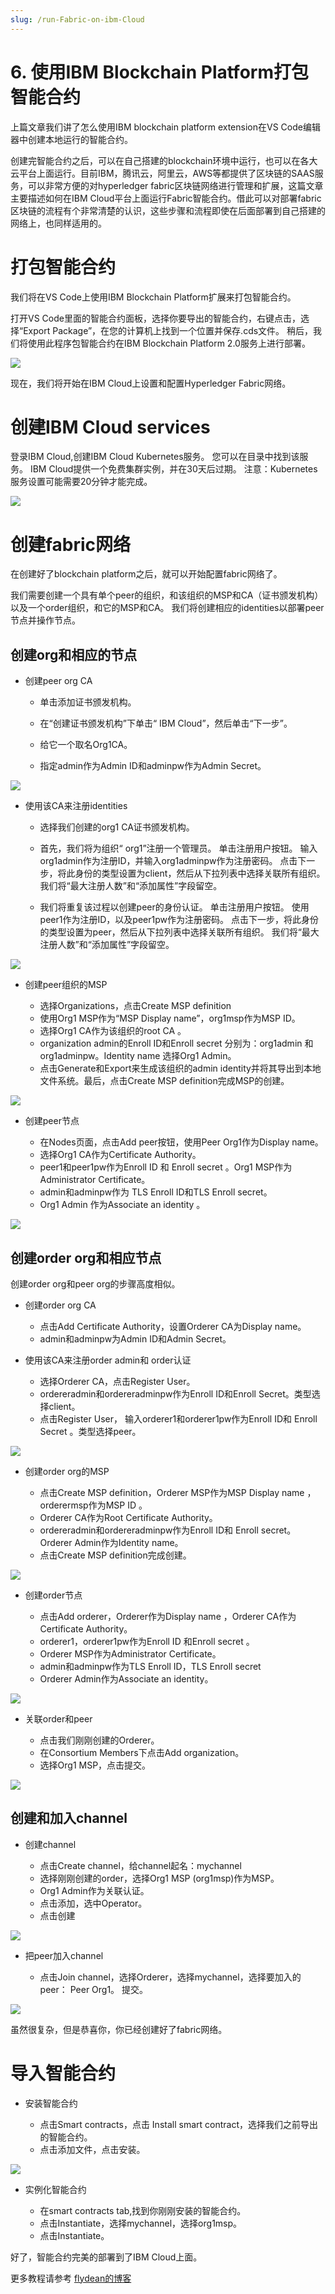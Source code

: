 ```yaml
---
slug: /run-Fabric-on-ibm-Cloud
---
```


# 6. 使用IBM Blockchain Platform打包智能合约

上篇文章我们讲了怎么使用IBM blockchain platform extension在VS Code编辑器中创建本地运行的智能合约。

创建完智能合约之后，可以在自己搭建的blockchain环境中运行，也可以在各大云平台上面运行。目前IBM，腾讯云，阿里云，AWS等都提供了区块链的SAAS服务，可以非常方便的对hyperledger fabric区块链网络进行管理和扩展，这篇文章主要描述如何在IBM Cloud平台上面运行Fabric智能合约。借此可以对部署fabric区块链的流程有个非常清楚的认识，这些步骤和流程即使在后面部署到自己搭建的网络上，也同样适用的。

# 打包智能合约

我们将在VS Code上使用IBM Blockchain Platform扩展来打包智能合约。

打开VS Code里面的智能合约面板，选择你要导出的智能合约，右键点击，选择“Export Package”，在您的计算机上找到一个位置并保存.cds文件。 稍后，我们将使用此程序包智能合约在IBM Blockchain Platform 2.0服务上进行部署。

![](https://img-blog.csdnimg.cn/2020010915580368.png)

现在，我们将开始在IBM Cloud上设置和配置Hyperledger Fabric网络。

# 创建IBM Cloud services

登录IBM Cloud,创建IBM Cloud Kubernetes服务。 您可以在目录中找到该服务。 IBM Cloud提供一个免费集群实例，并在30天后过期。 注意：Kubernetes服务设置可能需要20分钟才能完成。

![](https://img-blog.csdnimg.cn/2020010916111758.png)

# 创建fabric网络

在创建好了blockchain platform之后，就可以开始配置fabric网络了。

我们需要创建一个具有单个peer的组织，和该组织的MSP和CA（证书颁发机构）以及一个order组织，和它的MSP和CA。 我们将创建相应的identities以部署peer节点并操作节点。

## 创建org和相应的节点

* 创建peer org CA
    
    * 单击添加证书颁发机构。

    * 在“创建证书颁发机构”下单击“ IBM Cloud”，然后单击“下一步”。

    * 给它一个取名Org1CA。

    * 指定admin作为Admin ID和adminpw作为Admin Secret。


![](https://img-blog.csdnimg.cn/20200109161744309.png)

* 使用该CA来注册identities

    * 选择我们创建的org1 CA证书颁发机构。

    * 首先，我们将为组织“ org1”注册一个管理员。 单击注册用户按钮。 输入org1admin作为注册ID，并输入org1adminpw作为注册密码。 点击下一步，将此身份的类型设置为client，然后从下拉列表中选择关联所有组织。 我们将“最大注册人数”和“添加属性”字段留空。
  
    * 我们将重复该过程以创建peer的身份认证。 单击注册用户按钮。 使用peer1作为注册ID，以及peer1pw作为注册密码。 点击下一步，将此身份的类型设置为peer，然后从下拉列表中选择关联所有组织。 我们将“最大注册人数”和“添加属性”字段留空。

![](https://img-blog.csdnimg.cn/20200109162128737.png)


* 创建peer组织的MSP
    
    * 选择Organizations，点击Create MSP definition
    * 使用Org1 MSP作为“MSP Display name”，org1msp作为MSP ID。
    * 选择Org1 CA作为该组织的root CA 。
    * organization admin的Enroll ID和Enroll secret 分别为：org1admin 和 org1adminpw。Identity name 选择Org1 Admin。
    * 点击Generate和Export来生成该组织的admin identity并将其导出到本地文件系统。最后，点击Create MSP definition完成MSP的创建。

![](https://img-blog.csdnimg.cn/20200109162734197.png)

* 创建peer节点

    * 在Nodes页面，点击Add peer按钮，使用Peer Org1作为Display name。
    * 选择Org1 CA作为Certificate Authority。 
    * peer1和peer1pw作为Enroll ID 和 Enroll secret 。Org1 MSP作为 Administrator Certificate。
    * admin和adminpw作为 TLS Enroll ID和TLS Enroll secret。
    * Org1 Admin 作为Associate an identity 。



![](https://img-blog.csdnimg.cn/20200109163321413.png)


## 创建order org和相应节点

创建order org和peer org的步骤高度相似。

* 创建order org CA 

    * 点击Add Certificate Authority，设置Orderer CA为Display name。
    * admin和adminpw为Admin ID和Admin Secret。

* 使用该CA来注册order admin和 order认证

    * 选择Orderer CA，点击Register User。
    * ordereradmin和ordereradminpw作为Enroll ID和Enroll Secret。类型选择client。
    * 点击Register User， 输入orderer1和orderer1pw作为Enroll ID和 Enroll Secret 。类型选择peer。
  
![](https://img-blog.csdnimg.cn/20200109163806725.png)

* 创建order org的MSP

    * 点击Create MSP definition，Orderer MSP作为MSP Display name ，orderermsp作为MSP ID 。
    * Orderer CA作为Root Certificate Authority。
    * ordereradmin和ordereradminpw作为Enroll ID和 Enroll secret。Orderer Admin作为Identity name。
    * 点击Create MSP definition完成创建。

![](https://img-blog.csdnimg.cn/20200109164137280.png)

* 创建order节点

    * 点击Add orderer，Orderer作为Display name ，Orderer CA作为Certificate Authority。
    * orderer1，orderer1pw作为Enroll ID 和Enroll secret 。
    * Orderer MSP作为Administrator Certificate。
    * admin和adminpw作为TLS Enroll ID，TLS Enroll secret
    * Orderer Admin作为Associate an identity。

![](https://img-blog.csdnimg.cn/20200109164351137.png)

* 关联order和peer

    * 点击我们刚刚创建的Orderer。
    * 在Consortium Members下点击Add organization。
    * 选择Org1 MSP，点击提交。

![](https://img-blog.csdnimg.cn/20200109164606403.png)

## 创建和加入channel

* 创建channel

    * 点击Create channel，给channel起名：mychannel
    * 选择刚刚创建的order，选择Org1 MSP (org1msp)作为MSP。
    * Org1 Admin作为关联认证。
    * 点击添加，选中Operator。
    * 点击创建

![](https://img-blog.csdnimg.cn/20200109164911878.png)

* 把peer加入channel

    * 点击Join channel，选择Orderer，选择mychannel，选择要加入的peer： Peer Org1。  提交。

![](https://img-blog.csdnimg.cn/2020010916510466.png)

虽然很复杂，但是恭喜你，你已经创建好了fabric网络。

# 导入智能合约

* 安装智能合约

    * 点击Smart contracts，点击 Install smart contract，选择我们之前导出的智能合约。
    * 点击添加文件，点击安装。

![](https://img-blog.csdnimg.cn/20200109165346755.png)

* 实例化智能合约

    * 在smart contracts tab,找到你刚刚安装的智能合约。
    * 点击Instantiate，选择mychannel，选择org1msp。
    * 点击Instantiate。

好了，智能合约完美的部署到了IBM Cloud上面。

更多教程请参考 [flydean的博客](www.flydean.com)

